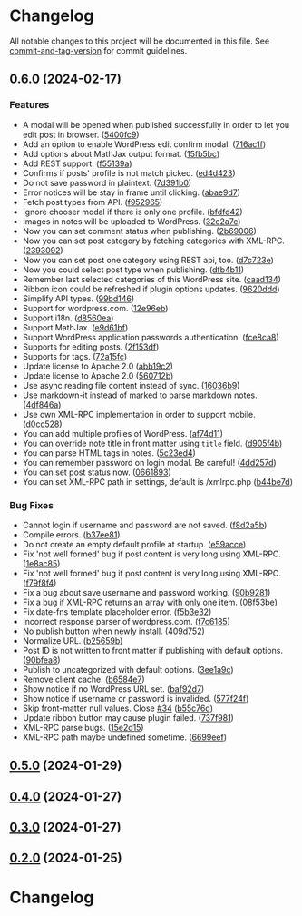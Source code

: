 # Changelog

All notable changes to this project will be documented in this file. See [commit-and-tag-version](https://github.com/absolute-version/commit-and-tag-version) for commit guidelines.

## 0.6.0 (2024-02-17)


### Features

* A modal will be opened when published successfully in order to let you edit post in browser. ([5400fc9](https://github.com/privet-kitty/obsidian-blogger/commit/5400fc974a0a1f125abcf0a972f4efce68f27a6c))
* Add an option to enable WordPress edit confirm modal. ([716ac1f](https://github.com/privet-kitty/obsidian-blogger/commit/716ac1f359c87994276639e5c0ad30e498834ad6))
* Add options about MathJax output format. ([15fb5bc](https://github.com/privet-kitty/obsidian-blogger/commit/15fb5bcafa5b7a77ff9b43a2a18d52817eff699a))
* Add REST support. ([f55139a](https://github.com/privet-kitty/obsidian-blogger/commit/f55139a13477b83f16be51ea20349acb2a484fe0))
* Confirms if posts' profile is not match picked. ([ed4d423](https://github.com/privet-kitty/obsidian-blogger/commit/ed4d4231f8db1935c516b8b0e254d6e29b8d5af7))
* Do not save password in plaintext. ([7d391b0](https://github.com/privet-kitty/obsidian-blogger/commit/7d391b0e8df28ddaa72abd4c9fe60069af2598df))
* Error notices will be stay in frame until clicking. ([abae9d7](https://github.com/privet-kitty/obsidian-blogger/commit/abae9d794370847738a93f720aa3ad220c1a2cd8))
* Fetch post types from API. ([f952965](https://github.com/privet-kitty/obsidian-blogger/commit/f952965d70794a2aa431292e0f3a7a7ad4bf5c9e))
* Ignore chooser modal if there is only one profile. ([bfdfd42](https://github.com/privet-kitty/obsidian-blogger/commit/bfdfd42925bae5f16f9c1026f1a5cc37c52fd16c))
* Images in notes will be uploaded to WordPress. ([32e2a7c](https://github.com/privet-kitty/obsidian-blogger/commit/32e2a7ce4968a12d8e8c237c9d666cdc62043142))
* Now you can set comment status when publishing. ([2b69006](https://github.com/privet-kitty/obsidian-blogger/commit/2b69006033a1543bc6451cb610eb66242dc77afd))
* Now you can set post category by fetching categories with XML-RPC. ([2393092](https://github.com/privet-kitty/obsidian-blogger/commit/23930923dd9b626c07cc1b94473da723acbdcb02))
* Now you can set post one category using REST api, too. ([d7c723e](https://github.com/privet-kitty/obsidian-blogger/commit/d7c723e61e0a6b7838b97ce5fee094434e341dfe))
* Now you could select post type when publishing. ([dfb4b11](https://github.com/privet-kitty/obsidian-blogger/commit/dfb4b11e506da66e70d50c4bdaa8c2b3289b84ce))
* Remember last selected categories of this WordPress site. ([caad134](https://github.com/privet-kitty/obsidian-blogger/commit/caad13403aace506850a28e05d7f4d37e5ee124c))
* Ribbon icon could be refreshed if plugin options updates. ([9620ddd](https://github.com/privet-kitty/obsidian-blogger/commit/9620ddd48cfe3654e6583d6be2039e821e5a6da6))
* Simplify API types. ([99bd146](https://github.com/privet-kitty/obsidian-blogger/commit/99bd146cef4eef02faf3b592668e3e17e7e7439b))
* Support for wordpress.com. ([12e96eb](https://github.com/privet-kitty/obsidian-blogger/commit/12e96ebb1d036f2f9f1a5535b517dd552197dc0c))
* Support i18n. ([d8560ea](https://github.com/privet-kitty/obsidian-blogger/commit/d8560ea602f43de59db0565189710fe8645737a0))
* Support MathJax. ([e9d61bf](https://github.com/privet-kitty/obsidian-blogger/commit/e9d61bfee289eb3bbce9e7aca7d6c17e71becf62))
* Support WordPress application passwords authentication. ([fce8ca8](https://github.com/privet-kitty/obsidian-blogger/commit/fce8ca8c18345c409a05d56c68a16e9504a5d59f))
* Supports for editing posts. ([2f153df](https://github.com/privet-kitty/obsidian-blogger/commit/2f153dfc95cd2bfd97245179e0e981aa276f7d20))
* Supports for tags. ([72a15fc](https://github.com/privet-kitty/obsidian-blogger/commit/72a15fcb16e7b6246f2da03305c6db52253d228c))
* Update license to Apache 2.0 ([abb19c2](https://github.com/privet-kitty/obsidian-blogger/commit/abb19c2687f12b7639e50727c45643b320d09cf6))
* Update license to Apache 2.0 ([560712b](https://github.com/privet-kitty/obsidian-blogger/commit/560712b18103059a599276577a175b6cac09be5d))
* Use async reading file content instead of sync. ([16036b9](https://github.com/privet-kitty/obsidian-blogger/commit/16036b9374738c984fc5e6db15e2f8caeec93ce8))
* Use markdown-it instead of marked to parse markdown notes. ([4df846a](https://github.com/privet-kitty/obsidian-blogger/commit/4df846ae792582a024d5ec01689468fd7c4cfcf9))
* Use own XML-RPC implementation in order to support mobile. ([d0cc528](https://github.com/privet-kitty/obsidian-blogger/commit/d0cc5280d64ee2eded8c124205ef4cf9df9d60dd))
* You can add multiple profiles of WordPress. ([af74d11](https://github.com/privet-kitty/obsidian-blogger/commit/af74d11bc06e21c2fb6f2c714813b3fb6acd2fb2))
* You can override note title in front matter using `title` field. ([d905f4b](https://github.com/privet-kitty/obsidian-blogger/commit/d905f4ba5d47f6009ba728367dcbf11a8c05803d))
* You can parse HTML tags in notes. ([5c23ed4](https://github.com/privet-kitty/obsidian-blogger/commit/5c23ed47190366ec183a75a6d0d8588bf73765a5))
* You can remember password on login modal. Be careful! ([4dd257d](https://github.com/privet-kitty/obsidian-blogger/commit/4dd257d2151d12cc93752d4396ed479b880f3de3))
* You can set post status now. ([0661893](https://github.com/privet-kitty/obsidian-blogger/commit/06618936fda714d62240198377a48ea81553f596))
* You can set XML-RPC path in settings, default is /xmlrpc.php ([b44be7d](https://github.com/privet-kitty/obsidian-blogger/commit/b44be7db1db3c24286052062a7e05422433a57af))


### Bug Fixes

* Cannot login if username and password are not saved. ([f8d2a5b](https://github.com/privet-kitty/obsidian-blogger/commit/f8d2a5b4f3e9cc9ce5ddce04133a130faf9f4401))
* Compile errors. ([b37ee81](https://github.com/privet-kitty/obsidian-blogger/commit/b37ee81a53a5322adb67eafb51cf737a5628a45c))
* Do not create an empty default profile at startup. ([e59acce](https://github.com/privet-kitty/obsidian-blogger/commit/e59accef7a45114481d2d009c4b3a20dac534c13))
* Fix 'not well formed' bug if post content is very long using XML-RPC. ([1e8ac85](https://github.com/privet-kitty/obsidian-blogger/commit/1e8ac854ecfe9f485751d9d10b658ad4002fab95))
* Fix 'not well formed' bug if post content is very long using XML-RPC. ([f79f8f4](https://github.com/privet-kitty/obsidian-blogger/commit/f79f8f42f69fe17b5bc8358f0f8bef39f6a1f616))
* Fix a bug about save username and password working. ([90b9281](https://github.com/privet-kitty/obsidian-blogger/commit/90b9281f53ec62dafee63453a36a86bd55168f90))
* Fix a bug if XML-RPC returns an array with only one item. ([08f53be](https://github.com/privet-kitty/obsidian-blogger/commit/08f53beeb553cc370fb1d6736b44171d0fb0fafe))
* Fix date-fns template placeholder error. ([f5b3e32](https://github.com/privet-kitty/obsidian-blogger/commit/f5b3e32ff56e5ba1904d86703f3973a447c9ca5c))
* Incorrect response parser of wordpress.com. ([f7c6185](https://github.com/privet-kitty/obsidian-blogger/commit/f7c61852ea2171e304a29f08e9537b95e3965ee4))
* No publish button when newly install. ([409d752](https://github.com/privet-kitty/obsidian-blogger/commit/409d752bf6a0316cb31f90a1ae9c3da1cd2b394d))
* Normalize URL. ([b25659b](https://github.com/privet-kitty/obsidian-blogger/commit/b25659bf5da586d3aa4eb1fcf31f4544616b4acd))
* Post ID is not written to front matter if publishing with default options. ([90bfea8](https://github.com/privet-kitty/obsidian-blogger/commit/90bfea828946f214461427470e5684e3f6a38aba))
* Publish to uncategorized with default options. ([3ee1a9c](https://github.com/privet-kitty/obsidian-blogger/commit/3ee1a9cc93ea4e43b89c07d010f8b55b43c2ca8f))
* Remove client cache. ([b6584e7](https://github.com/privet-kitty/obsidian-blogger/commit/b6584e73892ab6a52915ab00b9a00cab2c5752fd))
* Show notice if no WordPress URL set. ([baf92d7](https://github.com/privet-kitty/obsidian-blogger/commit/baf92d79e5f2db5f97210db7fa157f9b5ba0d531))
* Show notice if username or password is invalided. ([577f24f](https://github.com/privet-kitty/obsidian-blogger/commit/577f24f7c885f6d715fd51c9bc563681a528b370))
* Skip front-matter null values. Close [#34](https://github.com/privet-kitty/obsidian-blogger/issues/34) ([b55c76d](https://github.com/privet-kitty/obsidian-blogger/commit/b55c76db4642a701cfc5ab0b3cc1e8f1276e4059))
* Update ribbon button may cause plugin failed. ([737f981](https://github.com/privet-kitty/obsidian-blogger/commit/737f981130a37525d2431d0f847b9afdc73b35c5))
* XML-RPC parse bugs. ([15e2d15](https://github.com/privet-kitty/obsidian-blogger/commit/15e2d15c2f90c43b8bdba7d1cbacd79130d1dcaa))
* XML-RPC path maybe undefined sometime. ([6699eef](https://github.com/privet-kitty/obsidian-blogger/commit/6699eefe9134910f324654141a2aa3a256a02800))

## [0.5.0](https://github.com/privet-kitty/obsidian-blogger/compare/0.4.0...0.5.0) (2024-01-29)

## [0.4.0](https://github.com/privet-kitty/obsidian-blogger/compare/0.3.0...0.4.0) (2024-01-27)

## [0.3.0](https://github.com/privet-kitty/obsidian-blogger/compare/0.2.0...0.3.0) (2024-01-27)

## [0.2.0](https://github.com/privet-kitty/obsidian-blogger/compare/0.1.0...0.2.0) (2024-01-25)

# Changelog
